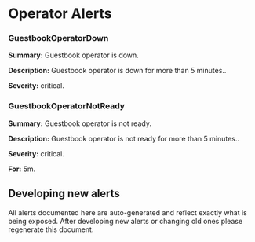 # Operator Alerts

### GuestbookOperatorDown
**Summary:** Guestbook operator is down.

**Description:** Guestbook operator is down for more than 5 minutes..

**Severity:** critical.

### GuestbookOperatorNotReady
**Summary:** Guestbook operator is not ready.

**Description:** Guestbook operator is not ready for more than 5 minutes..

**Severity:** critical.

**For:** 5m.

## Developing new alerts

All alerts documented here are auto-generated and reflect exactly what is being
exposed. After developing new alerts or changing old ones please regenerate
this document.
